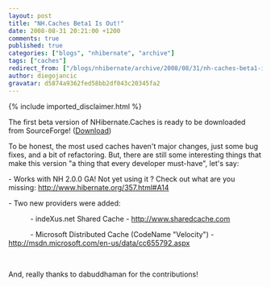 ```yaml
---
layout: post
title: "NH.Caches Beta1 Is Out!"
date: 2008-08-31 20:21:00 +1200
comments: true
published: true
categories: ["blogs", "nhibernate", "archive"]
tags: ["caches"]
redirect_from: ["/blogs/nhibernate/archive/2008/08/31/nh-caches-beta1-is-out.aspx/"]
author: diegojancic
gravatar: d5874a9362fed58bb2df043c20345fa2
---
```

{% include imported_disclaimer.html %}
<p>The&nbsp;first beta&nbsp;version of NHibernate.Caches is ready to be downloaded from SourceForge! (<a target="_blank" href="/media/p/6.aspx" title="Download">Download</a>)</p>
<p>To be honest, the most used caches haven't major changes, just some&nbsp;bug fixes, and a bit of refactoring. But, there are still some interesting things that make this&nbsp;version "a thing that every developer&nbsp;must-have", let's say:</p>
<p>- Works with NH 2.0.0 GA! Not yet using it ? Check out what are you missing: <a href="http://www.hibernate.org/357.html#A14">http://www.hibernate.org/357.html#A14</a></p>
<p>- Two new providers were added:</p>
<p>&nbsp;&nbsp;&nbsp;&nbsp;&nbsp;&nbsp;&nbsp;&nbsp;&nbsp;&nbsp; - indeXus.net Shared Cache - <a href="http://www.sharedcache.com">http://www.sharedcache.com</a></p>
<p>&nbsp;&nbsp;&nbsp;&nbsp;&nbsp;&nbsp;&nbsp;&nbsp;&nbsp;&nbsp; - Microsoft Distributed Cache (CodeName "Velocity") - <a href="http://msdn.microsoft.com/en-us/data/cc655792.aspx">http://msdn.microsoft.com/en-us/data/cc655792.aspx</a></p>
<p>&nbsp;</p>
<p>And, really thanks to dabuddhaman for the contributions!</p>
